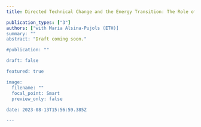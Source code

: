 ```yaml
---
title: Directed Technical Change and the Energy Transition: The Role of Storage Technology

publication_types: ["3"]
authors: ["with Maria Alsina-Pujols (ETH)]
summary: ""
abstract: "Draft coming soon."

#publication: ""

draft: false

featured: true

image:
  filename: ""
  focal_point: Smart
  preview_only: false
  
date: 2023-08-13T15:56:59.385Z

---
```

